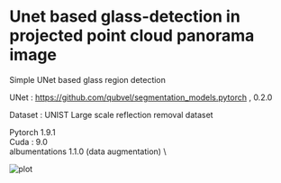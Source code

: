 # Unet based glass-detection in projected point cloud panorama image

Simple UNet based glass region detection 


UNet : https://github.com/qubvel/segmentation_models.pytorch , 0.2.0

Dataset : UNIST Large scale reflection removal dataset  

Pytorch  1.9.1 \
Cuda : 9.0 \
albumentations 1.1.0 (data augmentation) \ 

![plot](./img/result.png)
